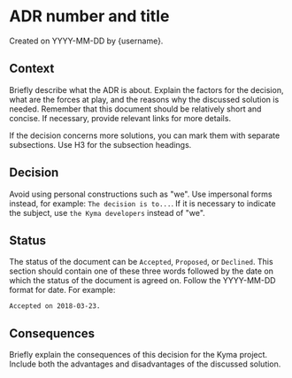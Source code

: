 # ADR number and title

Created on YYYY-MM-DD by {username}.

## Context

Briefly describe what the ADR is about. Explain the factors for the decision, what are the forces at play, and the reasons why the discussed solution is needed. Remember that this document should be relatively short and concise. If necessary, provide relevant links for more details.

If the decision concerns more solutions, you can mark them with separate subsections. Use H3 for the subsection headings.

## Decision

Avoid using personal constructions such as "we". Use impersonal forms instead, for example:
`The decision is to...`.
If it is necessary to indicate the subject, use `the Kyma developers` instead of "we".

## Status

The status of the document can be `Accepted`, `Proposed`, or `Declined`. This section should contain one of these three words followed by the date on which the status of the document is agreed on. Follow the YYYY-MM-DD format for date. For example:

```
Accepted on 2018-03-23.
```

## Consequences

Briefly explain the consequences of this decision for the Kyma project. Include both the advantages and disadvantages of the discussed solution.
